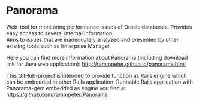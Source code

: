 Panorama
========

Web-tool for monitoring performance issues of Oracle databases.
Provides easy access to several internal information.<br>
Aims to issues that are inadequately analyzed and presented by other existing tools such as Enterprise Manager.

Here you can find more information about Panorama (including download link for Java web application):
http://rammpeter.github.io/panorama.html

This GitHub-project is intended to provide function as Rails engine which can be embedded in other Rails application.
Runnable Rails application with Panorama-gem embedded as engine you find at https://github.com/rammpeter/Panorama

